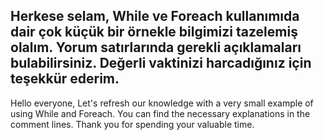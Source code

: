 Herkese selam, 
While ve Foreach kullanımıda dair çok küçük bir örnekle bilgimizi tazelemiş olalım.
Yorum satırlarında gerekli açıklamaları bulabilirsiniz.
Değerli vaktinizi harcadığınız için teşekkür ederim.
-------------------------------------------------
Hello everyone, 
Let's refresh our knowledge with a very small example of using While and Foreach.
You can find the necessary explanations in the comment lines.
Thank you for spending your valuable time.